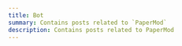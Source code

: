 ```yaml
---
title: Bot
summary: Contains posts related to `PaperMod`
description: Contains posts related to PaperMod
---
```

